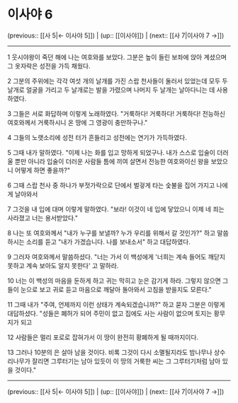 # 이사야 6

(previous:: [[사 5|← 이사야 5]]) | (up:: [[이사야]]) | (next:: [[사 7|이사야 7 →]])

***




1 
웃시야왕이 죽던 해에 나는 여호와를 보았다. 그분은 높이 들린 보좌에 앉아 계셨으며 그 옷자락은 성전을 가득 채웠다. 



2 
그분의 주위에는 각각 여섯 개의 날개를 가진 스랍 천사들이 둘러서 있었는데 모두 두 날개로 얼굴을 가리고 두 날개로는 발을 가렸으며 나머지 두 날개는 날아다니는 데 사용하였다. 



3 
그들은 서로 화답하며 이렇게 노래하였다. "거룩하다! 거룩하다! 거룩하다! 전능하신 여호와께서 거룩하시니 온 땅에 그 영광이 충만하구나." 



4 
그들의 노랫소리에 성전 터가 흔들리고 성전에는 연기가 가득하였다. 



5 
그때 내가 말하였다. "이제 나는 화를 입고 망하게 되었구나. 내가 스스로 입술이 더러울 뿐만 아니라 입술이 더러운 사람들 틈에 끼여 살면서 전능한 여호와이신 왕을 보았으니 어떻게 하면 좋을까?" 



6 
그때 스랍 천사 중 하나가 부젓가락으로 단에서 벌겋게 타는 숯불을 집어 가지고 나에게 날아와서 



7 
그것을 내 입에 대며 이렇게 말하였다. "보라! 이것이 네 입에 닿았으니 이제 네 죄는 사라졌고 너는 용서받았다." 



8 
나는 또 여호와께서 "내가 누구를 보낼까? 누가 우리를 위해서 갈 것인가?" 하고 말씀하시는 소리를 듣고 "내가 가겠습니다. 나를 보내소서" 하고 대답하였다. 



9 
그러자 여호와께서 말씀하셨다. "너는 가서 이 백성에게 '너희는 계속 들어도 깨닫지 못하고 계속 보아도 알지 못한다' 고 말하라. 



10 
너는 이 백성의 마음을 둔하게 하고 귀는 막히고 눈은 감기게 하라. 그렇지 않으면 그들이 눈으로 보고 귀로 듣고 마음으로 깨달아 돌아와서 고침을 받을지도 모른다." 



11 
그때 내가 "주여, 언제까지 이런 상태가 계속되겠습니까?" 하고 묻자 그분은 이렇게 대답하셨다. "성들은 폐허가 되어 주민이 없고 집에도 사는 사람이 없으며 토지는 황무지가 되고 



12 
사람들은 멀리 포로로 잡혀가서 이 땅이 완전히 황폐하게 될 때까지이다. 



13 
그러나 10분의 은 살아 남을 것이다. 비록 그것이 다시 소멸될지라도 밤나무나 상수리나무가 잘리면 그루터기는 남아 있듯이 이 땅의 거룩한 씨는 그 그루터기처럼 남아 있을 것이다."

***

(previous:: [[사 5|← 이사야 5]]) | (up:: [[이사야]]) | (next:: [[사 7|이사야 7 →]])
